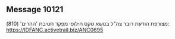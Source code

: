 ## Message 10121

מצורפת הודעת דובר צה"ל בנושא טקס חילופי מפקד חטיבת 'ההרים' (810):
https://IDFANC.activetrail.biz/ANC0695

